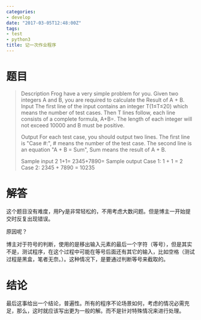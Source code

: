 ```yaml
---
categories:
- develop
date: "2017-03-05T12:48:00Z"
tags:
- test
- python3
title: 记一次作业程序
---
```


<!--more-->
# 题目

> Description
> Frog have a very simple problem for you. Given two integers A and B, you are required to calculate the Result of A + B.
> Input
> The first line of the input contains an integer T(1≤T≤20) which means the number of test cases. Then T lines follow, each line consists of a complete formula, A+B=. The length of each integer will not exceed 10000 and B must be positive.
>
> Output
> For each test case, you should output two lines. The first line is "Case #:", # means the number of the test case. The second line is an equation "A + B = Sum", Sum means the result of A + B.
>
> Sample input
> 2
> 1+1=
> 2345+7890=
> Sample output
> Case 1:
> 1 + 1 = 2
> Case 2:
> 2345 + 7890 = 10235

# 解答

这个题目没有难度，用Py是非常轻松的，不用考虑大数问题。但是博主一开始提交时反复出现错误。

原因呢？

博主对于符号的判断，使用的是移出输入元素的最后一个字符（等号），但是其实不是，测试程序，在这个过程中可能在等号后面还有其它的输入，比如空格（测试过程是黑盒，笔者无奈。）。这种情况下，是要通过判断等号来截取的。

# 结论

最后这事给出一个结论，普遍性。所有的程序不论场景如何，考虑的情况必需充足，那么，这时就应该写出更为一般的解。而不是针对特殊情况来进行处理。
